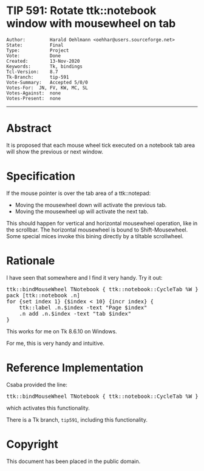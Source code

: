 # TIP 591: Rotate ttk::notebook window with mousewheel on tab
	Author:         Harald Oehlmann <oehhar@users.sourceforge.net>
	State:          Final
	Type:           Project
	Vote:           Done
	Created:        13-Nov-2020
	Keywords:       Tk, bindings
	Tcl-Version:    8.7
	Tk-Branch:      tip-591
	Vote-Summary:	Accepted 5/0/0
	Votes-For:	JN, FV, KW, MC, SL
	Votes-Against:	none
	Votes-Present:	none
-----

# Abstract

It is proposed that each mouse wheel tick executed on a notebook tab area will show the previous or next window.

# Specification

If the mouse pointer is over the tab area of a ttk::notepad:

   *   Moving the mousewheel down will activate the previous tab.
   *   Moving the mousewheel up will activate the next tab.

This should happen for vertical and horizontal mousewheel operation, like in the scrollbar.
The horizontal mousewheel is bound to Shift-Mousewheel.
Some special mices invoke this bining directly by a tiltable scrollwheel.

# Rationale

I have seen that somewhere and I find it very handy. Try it out:

<pre>
ttk::bindMouseWheel TNotebook { ttk::notebook::CycleTab %W }
pack [ttk::notebook .n]
for {set index 1} {$index < 10} {incr index} {
    ttk::label .n.$index -text "Page $index"
    .n add .n.$index -text "tab $index"
}
</pre>

This works for me on Tk 8.6.10 on Windows.

For me, this is very handy and intuitive.

# Reference Implementation

Csaba provided the line:

<pre>
ttk::bindMouseWheel TNotebook { ttk::notebook::CycleTab %W }
</pre>

which activates this functionality.

There is a Tk branch, `tip591`, including this functionality.

# Copyright

This document has been placed in the public domain.

